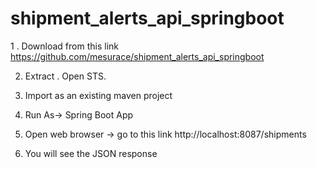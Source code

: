 # shipment_alerts_api_springboot

 1 . Download from this link 
   https://github.com/mesurace/shipment_alerts_api_springboot

2. Extract . Open STS.

3. Import as an existing maven project 

4. Run As-> Spring Boot App

5. Open web browser -> go to this link 
http://localhost:8087/shipments 

6. You will see the JSON response 
